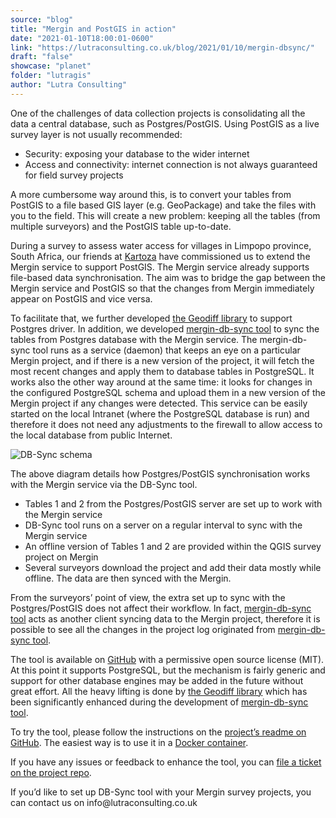 ```yaml
---
source: "blog"
title: "Mergin and PostGIS in action"
date: "2021-01-10T18:00:01-0600"
link: "https://lutraconsulting.co.uk/blog/2021/01/10/mergin-dbsync/"
draft: "false"
showcase: "planet"
folder: "lutragis"
author: "Lutra Consulting"
---
```


<p>One of the challenges of data collection projects is consolidating all the data a central database, such as Postgres/PostGIS. Using PostGIS as a live survey layer is not usually recommended:</p>
<ul>
  <li>Security: exposing your database to the wider internet</li>
  <li>Access and connectivity: internet connection is not always guaranteed for field survey projects</li>
</ul>

<p>A more cumbersome way around this, is to convert your tables from PostGIS to a file based GIS layer (e.g. GeoPackage) and take the files with you to the field. This will create a new problem: keeping all the tables (from multiple surveyors) and the PostGIS table up-to-date.</p>

<p>During a survey to assess water access for villages in Limpopo province, South Africa, our friends at <a href="https://kartoza.com/en/">Kartoza</a> have commissioned us to extend the Mergin service to support PostGIS. The Mergin service already supports file-based data synchronisation. The aim was to bridge the gap between the Mergin service and PostGIS so that the changes from Mergin immediately appear on PostGIS and vice versa.</p>

<p>To facilitate that, we further developed <a href="https://github.com/lutraconsulting/geodiff/">the Geodiff library</a> to support Postgres driver. In addition, we developed <a href="https://github.com/lutraconsulting/mergin-db-sync">mergin-db-sync tool</a> to sync the tables from Postgres database with the Mergin service. The mergin-db-sync tool runs as a service (daemon) that keeps an eye on a particular Mergin project, and if there is a new version of the project, it will fetch the most recent changes and apply them to database tables in PostgreSQL. It works also the other way around at the same time: it looks for changes in the configured PostgreSQL schema and upload them in a new version of the Mergin project if any changes were detected. This service can be easily started on the local Intranet (where the PostgreSQL database is run) and therefore it does not need any adjustments to the firewall to allow access to the local database from public Internet.</p>

<p><img alt="DB-Sync schema" src="https://www.lutraconsulting.co.uk/img/posts/dbsync-scheme.png" /></p>

<p>The above diagram details how Postgres/PostGIS synchronisation works with the Mergin service via the DB-Sync tool.</p>

<ul>
  <li>Tables 1 and 2 from the Postgres/PostGIS server are set up to work with the Mergin service</li>
  <li>DB-Sync tool runs on a server on a regular interval to sync with the Mergin service</li>
  <li>An offline version of Tables 1 and 2 are provided within the QGIS survey project on Mergin</li>
  <li>Several surveyors download the project and add their data mostly while offline. The data are then synced with the Mergin.</li>
</ul>

<p>From the surveyors’ point of view, the extra set up to sync with the Postgres/PostGIS does not affect their workflow. In fact, <a href="https://github.com/lutraconsulting/mergin-db-sync">mergin-db-sync tool</a> acts as another client syncing data to the Mergin project, therefore it is possible to see all the changes in the project log originated from <a href="https://github.com/lutraconsulting/mergin-db-sync">mergin-db-sync tool</a>.</p>

<p>The tool is available on <a href="https://github.com/lutraconsulting/mergin-db-sync">GitHub</a> with a permissive open source license (MIT). At this point it supports PostgreSQL, but the mechanism is fairly generic and support for other database engines may be added in the future without great effort. All the heavy lifting is done by <a href="https://github.com/lutraconsulting/geodiff/">the Geodiff library</a> which has been significantly enhanced during the development of <a href="https://github.com/lutraconsulting/mergin-db-sync">mergin-db-sync tool</a>.</p>

<p>To try the tool, please follow the instructions on the <a href="https://github.com/lutraconsulting/mergin-db-sync/blob/master/README.md">project’s readme on GitHub</a>. The easiest way is to use it in a <a href="https://github.com/lutraconsulting/mergin-db-sync/blob/master/Dockerfile">Docker container</a>.</p>

<p>If you have any issues or feedback to enhance the tool, you can <a href="https://github.com/lutraconsulting/mergin-db-sync/issues">file a ticket on the project repo</a>.</p>

<p>If you’d like to set up DB-Sync tool with your Mergin survey projects, you can contact us on info@lutraconsulting.co.uk</p>
